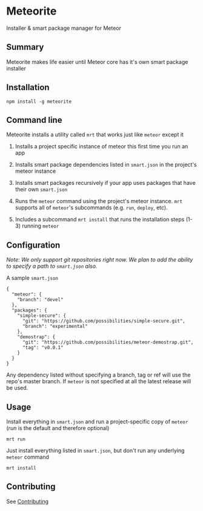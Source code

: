 # Meteorite

Installer & smart package manager for Meteor

## Summary

Meteorite makes life easier until Meteor core has it's own smart package installer

## Installation

    npm install -g meteorite

## Command line

Meteorite installs a utility called `mrt` that works just like `meteor` except it

  1) Installs a project specific instance of meteor this first time you run an app

  2) Installs smart package dependencies listed in `smart.json` in the project's meteor instance
  
  3) Installs smart packages recursively if your app uses packages that have their own `smart.json`

  4) Runs the `meteor` command using the project's meteor instance. `mrt` supports all of `meteor`'s subcommands (e.g. `run`, `deploy`, etc). 

  5) Includes a subcommand `mrt install` that runs the installation steps (1-3) running `meteor`

## Configuration

*Note: We only support git repositories right now. We plan to add the ability to specify a path to `smart.json` also.*

A sample `smart.json`

    {
      "meteor": {
        "branch": "devel"
      },
      "packages": {
        "simple-secure": {
          "git": "https://github.com/possibilities/simple-secure.git",
          "branch": "experimental"
        },
        "demostrap": {
          "git": "https://github.com/possibilities/meteor-demostrap.git",
          "tag": "v0.0.1"
        }
      }
    }

Any dependency listed without specifying a branch, tag or ref will use the repo's master branch. If `meteor` is not specified at all the latest release will be used.

## Usage

Install everything in `smart.json` and run a project-specific copy of `meteor` (*run* is the default and therefore optional)

    mrt run
    
Just install everything listed in `smart.json`, but don't run any underlying `meteor` command

    mrt install

## Contributing

See [Contributing](https://github.com/possibilities/meteorite/wiki/Contributing)
